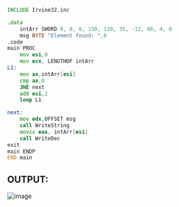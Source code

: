 ```asm
INCLUDE Irvine32.inc

.data
	intArr SWORD 0, 0, 0, 150, 120, 35, -12, 66, 4, 0
	msg BYTE "Element found: ",0
.code
main PROC
	mov esi,0
	mov ecx, LENGTHOF intArr
L1:
	mov ax,intArr[esi]
	cmp ax,0
	JNE next
	add esi,2
	loop L1

next:
	mov edx,OFFSET msg
	call WriteString
	movzx eax, intArr[esi]
	call WriteDec
exit
main ENDP
END main
```

## OUTPUT:
![image](https://github.com/user-attachments/assets/6ab266d0-3e17-4f4d-a457-f2dcc0ca29c2)
